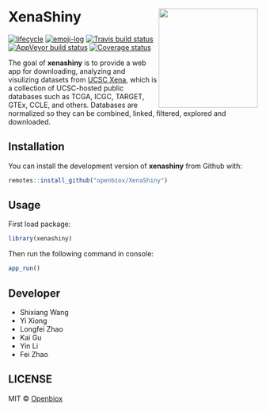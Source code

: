 
<!-- README.md is generated from README.Rmd. Please edit that file -->

# XenaShiny <img src="https://github.com/openbiox/openbiox-wiki/blob/master/static/img/logo-long.png" align="right" width="200"/>

[![lifecycle](https://img.shields.io/badge/lifecycle-experimental-orange.svg)](https://www.tidyverse.org/lifecycle/#experimental)
[![emoji-log](https://cdn.rawgit.com/ahmadawais/stuff/ca97874/emoji-log/non-flat-round.svg)](https://github.com/ahmadawais/Emoji-Log/)
[![Travis build
status](https://travis-ci.org/openbiox/XenaShiny.svg?branch=master)](https://travis-ci.org/openbiox/XenaShiny)
[![AppVeyor build
status](https://ci.appveyor.com/api/projects/status/github/openbiox/XenaShiny?branch=master&svg=true)](https://ci.appveyor.com/project/openbiox/XenaShiny)
[![Coverage
status](https://codecov.io/gh/openbiox/XenaShiny/branch/master/graph/badge.svg)](https://codecov.io/github/openbiox/XenaShiny?branch=master)

The goal of **xenashiny** is to provide a web app for downloading,
analyzing and visulizing datasets from [UCSC
Xena](https://xenabrowser.net/datapages/), which is a collection of
UCSC-hosted public databases such as TCGA, ICGC, TARGET, GTEx, CCLE, and
others. Databases are normalized so they can be combined, linked,
filtered, explored and downloaded.

## Installation

You can install the development version of **xenashiny** from Github
with:

``` r
remotes::install_github("openbiox/XenaShiny")
```

## Usage

First load package:

``` r
library(xenashiny)
```

Then run the following command in console:

``` r
app_run()
```

## Developer

  - Shixiang Wang
  - Yi Xiong
  - Longfei Zhao
  - Kai Gu
  - Yin Li
  - Fei Zhao

## LICENSE

MIT © [Openbiox](https://github.com/openbiox)

